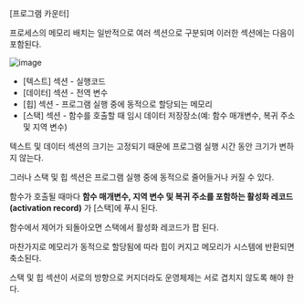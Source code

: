 [프로그램 카운터]

프로세스의 메모리 배치는 일반적으로 여러 섹션으로 구분되며 이러한 섹션에는 다음이 포함된다.

![image](https://user-images.githubusercontent.com/116250393/211199750-18af4713-0195-4334-a82e-b6bdfef5809a.png)


* [텍스트] 섹션 - 실행코드
* [데이터] 섹션 - 전역 변수
* [힙] 섹션 - 프로그램 실행 중에 동적으로 할당되는 메모리
* [스택] 섹션 - 함수를 호출할 때 임시 데이터 저장장소(예: 함수 매개변수, 복귀 주소 및 지역 변수)

텍스트 및 데이터 섹션의 크기는 고정되기 때문에 프로그램 실행 시간 동안 크기가 변하지 않는다. 

그러나 스택 및 힙 섹션은 프로그램 실행 중에 동적으로 줄어들거나 커질 수 있다.

함수가 호출될 때마다 **함수 매개변수, 지역 변수 및 복귀 주소를 포함하는 활성화 레코드(activation record)** 가 [스택]에 푸시 된다.

함수에서 제어가 되돌아오면 스택에서 활성화 레코드가 팝 된다.

마찬가지로 메모리가 동적으로 할당됨에 따라 힙이 커지고 메모리가 시스템에 반환되면 축소된다.

스택 및 힙 섹션이 서로의 방향으로 커지더라도 운영체제는 서로 겹치지 않도록 해야 한다.